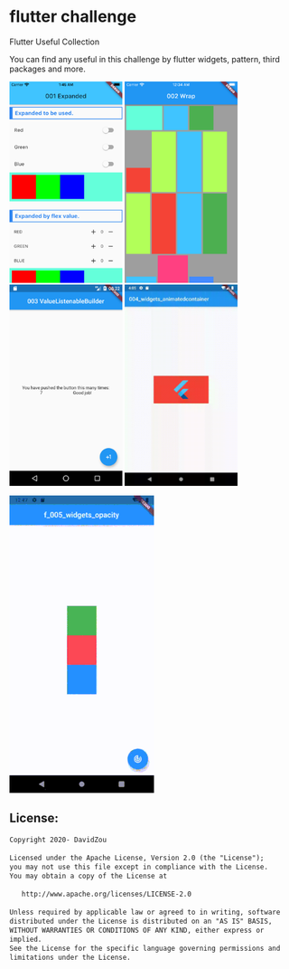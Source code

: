 flutter challenge
=====

Flutter Useful Collection

You can find any useful in this challenge by flutter widgets, pattern, third packages and more.

<img src="f_001_widgets_expanded/doc/image/expanded.png" width="200"/> <img src="f_002_widgets_wrap/doc/image/demo.png" width="200"/> <img src="f_003_widget_valuelistenablebuilder/doc/image/003.png" width="200"/> <img src="https://github.com/davidzou/flutter_challenge/blob/master/f_004_widgets_animatedcontainer/doc/image/004_widgets_animatedcontainer.gif" width="200"/>
<br>

![opacity_small](f_005_widgets_opacity/doc/image/005_widgets_opacity_small.gif)

[//]: # (<img src="f_005_widgets_opacity/doc/image/005_widgets_opacity_small.gif" width="200"/>)


## License:

```
Copyright 2020- DavidZou

Licensed under the Apache License, Version 2.0 (the "License");
you may not use this file except in compliance with the License.
You may obtain a copy of the License at

   http://www.apache.org/licenses/LICENSE-2.0

Unless required by applicable law or agreed to in writing, software
distributed under the License is distributed on an "AS IS" BASIS,
WITHOUT WARRANTIES OR CONDITIONS OF ANY KIND, either express or implied.
See the License for the specific language governing permissions and
limitations under the License.
```
